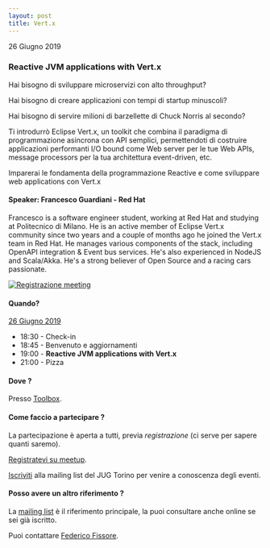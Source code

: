 ```yaml
---
layout: post
title: Vert.x
---
```


26 Giugno 2019

### Reactive JVM applications with Vert.x

Hai bisogno di sviluppare microservizi con alto throughput?

Hai bisogno di creare applicazioni con tempi di startup minuscoli?

Hai bisogno di servire milioni di barzellette di Chuck Norris al secondo?

Ti introdurrò Eclipse Vert.x, un toolkit che combina il paradigma di programmazione asincrona con API semplici, permettendoti di costruire applicazioni performanti I/O bound come Web server per le tue Web APIs, message processors per la tua architettura event-driven, etc.

Imparerai le fondamenta della programmazione Reactive e come sviluppare web applications con Vert.x

#### Speaker: Francesco Guardiani - Red Hat

Francesco is a software engineer student, working at Red Hat and studying at Politecnico di Milano. He is an active member of Eclipse Vert.x community since two years and a couple of months ago he joined the Vert.x team in Red Hat. He manages various components of the stack, including OpenAPI integration & Event bus services. He's also experienced in NodeJS and Scala/Akka. He's a strong believer of Open Source and a racing cars passionate.

[![Registrazione meeting](https://i.ytimg.com/vi/AorLb0-ukVQ/hqdefault.jpg)](https://www.youtube.com/watch?v=AorLb0-ukVQ)

#### Quando?

<u>26 Giugno 2019</u>

* 18:30 - Check-in
* 18:45 - Benvenuto e aggiornamenti
* 19:00 - **Reactive JVM applications with Vert.x**
* 21:00 - Pizza

#### Dove ?

Presso [Toolbox](/places/toolbox/).

#### Come faccio a partecipare ?

La partecipazione è aperta a tutti, previa *registrazione* (ci serve per 
sapere quanti saremo).

[Registratevi su meetup](https://www.meetup.com/it-IT/JUGTorino/events/261422226/).

[Iscriviti](/subscribe/) alla mailing list del JUG Torino per venire a 
conoscenza degli eventi.

#### Posso avere un altro riferimento ?

La [mailing list](https://groups.yahoo.com/groups/it-torino-java-jug) è il
riferimento principale, la puoi consultare anche online se sei già iscritto.

Puoi contattare [Federico Fissore](/people/federicofissore/).
